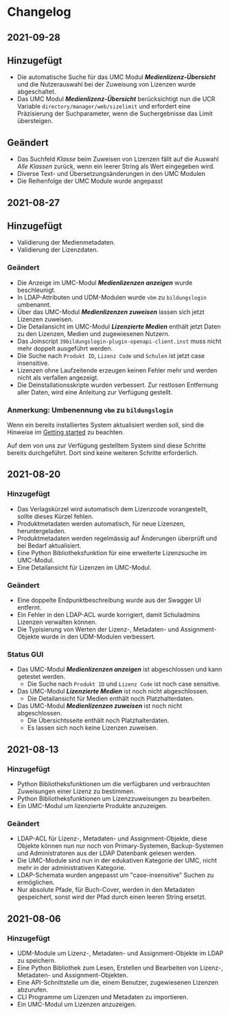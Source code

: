 # Changelog

## 2021-09-28

## Hinzugefügt
- Die automatische Suche für das UMC Modul ***Medienlizenz-Übersicht*** und die Nutzerauswahl bei der Zuweisung
von Lizenzen wurde abgeschaltet.
- Das UMC Modul ***Medienlizenz-Übersicht*** berücksichtigt nun die UCR Variable `directory/manager/web/sizelimit`
und erfordert eine Präzisierung der Suchparameter, wenn die Suchergebnisse das Limit übersteigen.

## Geändert
- Das Suchfeld *Klasse* beim Zuweisen von Lizenzen fällt auf die Auswahl *Alle Klassen* zurück, wenn ein leerer
String als Wert eingegeben wird.
- Diverse Text- und Übersetzungsänderungen in den UMC Modulen
- Die Reihenfolge der UMC Module wurde angepasst

## 2021-08-27

## Hinzugefügt
- Validierung der Medienmetadaten.
- Validierung der Lizenzdaten.

### Geändert
- Die Anzeige im UMC-Modul ***Medienlizenzen anzeigen*** wurde beschleunigt.
- In LDAP-Attributen und UDM-Modulen wurde `vbm` zu `bildungslogin` umbenannt.
- Über das UMC-Modul ***Medienlizenzen zuweisen*** lassen sich jetzt Lizenzen zuweisen.
- Die Detailansicht im UMC-Modul ***Lizenzierte Medien*** enthält jetzt Daten zu den Lizenzen, Medien und zugewiesenen Nutzern.
- Das Joinscript `39bildungslogin-plugin-openapi-client.inst` muss nicht mehr doppelt ausgeführt werden.
- Die Suche nach `Produkt ID`, `Lizenz Code` und `Schulen` ist jetzt case insensitive.
- Lizenzen ohne Laufzeitende erzeugen keinen Fehler mehr und werden nicht als verfallen angezeigt.
- Die Deinstallationsskripte wurden verbessert. Zur restlosen Entfernung aller Daten, wird eine Anleitung zur Verfügung gestellt.

### Anmerkung: Umbenennung `vbm` zu `bildungslogin`

Wenn ein bereits installiertes System aktualisiert werden soll, sind die Hinweise im [Getting started](getting_started.md) zu beachten.

Auf dem von uns zur Verfügung gestelltem System sind diese Schritte bereits durchgeführt.
Dort sind keine weiteren Schritte erforderlich.

## 2021-08-20

### Hinzugefügt
- Das Verlagskürzel wird automatisch dem Lizenzcode vorangestellt, sollte dieses Kürzel fehlen.
- Produktmetadaten werden automatisch, für neue Lizenzen, heruntergeladen.
- Produktmetadaten werden regelmässig auf Änderungen überprüft und bei Bedarf aktualisiert.
- Eine Python Bibliotheksfunktion für eine erweiterte Lizenzsuche im UMC-Modul.
- Eine Detailansicht für Lizenzen im UMC-Modul.

### Geändert
- Eine doppelte Endpunktbeschreibung wurde aus der Swagger UI entfernt.
- Ein Fehler in den LDAP-ACL wurde korrigiert, damit Schuladmins Lizenzen verwalten können.
- Die Typisierung von Werten der Lizenz-, Metadaten- und Assignment-Objekte wurde in den UDM-Modulen verbessert.

### Status GUI
- Das UMC-Modul ***Medienlizenzen anzeigen*** ist abgeschlossen und kann getestet werden.
  - Die Suche nach `Produkt ID` und `Lizenz Code` ist noch case sensitive.
- Das UMC-Modul ***Lizenzierte Medien*** ist noch nicht abgeschlossen.
  - Die Detailansicht für Medien enthält noch Platzhalterdaten.
- Das UMC-Modul ***Medienlizenzen zuweisen*** ist noch nicht abgeschlossen.
  - Die Übersichtsseite enthält noch Platzhalterdaten.
  - Es lassen sich noch keine Lizenzen zuweisen.

## 2021-08-13

### Hinzugefügt

- Python Bibliotheksfunktionen um die verfügbaren und verbrauchten Zuweisungen einer Lizenz zu bestimmen.
- Python Bibliotheksfunktionen um Lizenzzuweisungen zu bearbeiten.
- Ein UMC-Modul um lizenzierte Produkte anzuzeigen.

### Geändert

- LDAP-ACL für Lizenz-, Metadaten- und Assignment-Objekte, diese Objekte können nun nur noch von Primary-Systemen, Backup-Systemen und Administratoren aus der LDAP Datenbank gelesen werden.
- Die UMC-Module sind nun in der edukativen Kategorie der UMC, nicht mehr in der administrativen Kategorie.
- LDAP-Schemata wurden angepasst um "case-insensitive" Suchen zu ermöglichen.
- Nur absolute Pfade, für Buch-Cover, werden in den Metadaten gespeichert, sonst wird der Pfad durch einen leeren String ersetzt.

## 2021-08-06

### Hinzugefügt

- UDM-Module um Lizenz-, Metadaten- und Assignment-Objekte im LDAP zu speichern.
- Eine Python Bibliothek zum Lesen, Erstellen und Bearbeiten von  Lizenz-, Metadaten- und Assignment-Objekten.
- Eine API-Schnittstelle um die, einem Benutzer, zugewiesenen Lizenzen abzurufen.
- CLI Programme um Lizenzen und Metadaten zu importieren.
- Ein UMC-Modul um Lizenzen anzuzeigen.
